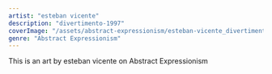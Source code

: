 ```yaml
---
artist: "esteban vicente"
description: "divertimento-1997"
coverImage: "/assets/abstract-expressionism/esteban-vicente_divertimento-1997.jpg"
genre: "Abstract Expressionism"
---
```

This is an art by esteban vicente on Abstract Expressionism

